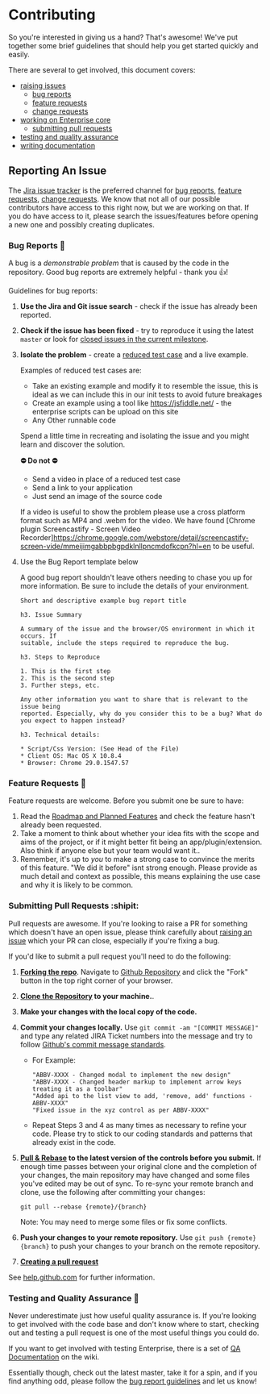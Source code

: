 # Contributing

So you're interested in giving us a hand? That's awesome! We've put together some brief guidelines that should help you get started quickly and easily.

There are several to get involved, this document covers:

* [raising issues](#raising-issues)
    * [bug reports](#bugs)
    * [feature requests](#features)
    * [change requests](#changes)
* [working on Enterprise core](#core)
    * [submitting pull requests](#pull-requests)
* [testing and quality assurance](#testing)
* [writing documentation](#documentation)

## Reporting An Issue

The [Jira issue tracker](http://jira.infor.com/browse/SOHO) is the preferred channel for [bug reports](#bugs), [feature requests](#features), [change requests](#changes). We know that not all of our possible contributors have access to this right now, but we are working on that. If you do have access to it, please search the issues/features before opening a new one and possibly creating duplicates.

### Bug Reports 🐞

A bug is a _demonstrable problem_ that is caused by the code in the repository. Good bug reports are extremely helpful - thank you :+1:!

Guidelines for bug reports:

1. **Use the Jira and Git issue search** - check if the issue has already been
   reported.

2. **Check if the issue has been fixed** - try to reproduce it using the latest `master` or look for [closed issues in the current milestone](http://jira.infor.com/secure/IssueNavigator.jspa?reset=true&jqlQuery=project+%3D+SOHO+AND+status+%3D+Resolved+ORDER+BY+priority+DESC&mode=hide).

3. **Isolate the problem** - create a [reduced test case](http://css-tricks.com/6263-reduced-test-cases/) and a live example.

    Examples of reduced test cases are:

    - Take an existing example and modify it to resemble the issue, this is ideal as we can include this in our init tests to avoid future breakages
    - Create an example using a tool like https://jsfiddle.net/ - the enterprise scripts can be upload on this site
    - Any Other runnable code

    Spend a little time in recreating and isolating the issue and you might learn and discover the solution.

    **:no_entry: Do not :no_entry:**
    - Send a video in place of a reduced test case
    - Send a link to your application
    - Just send an image of the source code

    If a video is useful to show the problem please use a cross platform format such as MP4 and .webm for the video. We have found [Chrome plugin Screencastify - Screen Video Recorder]https://chrome.google.com/webstore/detail/screencastify-screen-vide/mmeijimgabbpbgpdklnllpncmdofkcpn?hl=en to be useful.

4. Use the Bug Report template below

    A good bug report shouldn't leave others needing to chase you up for more information. Be sure to include the details of your environment.

    ```
    Short and descriptive example bug report title

    h3. Issue Summary

    A summary of the issue and the browser/OS environment in which it occurs. If
    suitable, include the steps required to reproduce the bug.

    h3. Steps to Reproduce

    1. This is the first step
    2. This is the second step
    3. Further steps, etc.

    Any other information you want to share that is relevant to the issue being
    reported. Especially, why do you consider this to be a bug? What do you expect to happen instead?

    h3. Technical details:

    * Script/Css Version: (See Head of the File)
    * Client OS: Mac OS X 10.8.4
    * Browser: Chrome 29.0.1547.57
    ```

### Feature Requests :popcorn:

Feature requests are welcome. Before you submit one be sure to have:

1. Read the [Roadmap and Planned Features](http://jira.infor.com/browse/HFC#selectedTab=com.atlassian.jira.plugin.system.project%3Aroadmap-panel) and check the feature hasn't already been requested.
2. Take a moment to think about whether your idea fits with the scope and aims of the project, or if it might better fit being an app/plugin/extension. Also think if anyone else but your team would want it..
3. Remember, it's up to *you* to make a strong case to convince the merits of this feature. "We did it before" isnt strong enough. Please provide as much detail and context as possible, this means explaining the use case and why it is likely to be common.


### Submitting Pull Requests :shipit:

Pull requests are awesome. If you're looking to raise a PR for something which doesn't have an open issue, please think carefully about [raising an issue](#raising-issues) which your PR can close, especially if you're fixing a bug.

If you'd like to submit a pull request you'll need to do the following:

1. **[Forking the repo](https://help.github.com/articles/fork-a-repo/)**. Navigate to [Github Repository](https://github.com/infor-design/enterprise) and click the "Fork" button in the top right corner of your browser.

2. **[Clone the Repository](https://help.github.com/articles/cloning-a-repository/) to your machine.**.
3. **Make your changes with the local copy of the code.**

4. **Commit your changes locally.**  Use `git commit -am "[COMMIT MESSAGE]"` and type any related JIRA Ticket numbers into the message and try to follow [Github's commit message standards](https://github.com/erlang/otp/wiki/Writing-good-commit-messagesMore).
    - For Example:
        ```
        "ABBV-XXXX - Changed modal to implement the new design"
        "ABBV-XXXX - Changed header markup to implement arrow keys treating it as a toolbar"
        "Added api to the list view to add, 'remove, add' functions - ABBV-XXXX"
        "Fixed issue in the xyz control as per ABBV-XXXX"
        ```

    - Repeat Steps 3 and 4 as many times as necessary to refine your code. Please try to stick to our coding standards and patterns that already exist in the code.

6. **[Pull & Rebase](https://help.github.com/articles/about-pull-request-merges/#rebase-and-merge-your-pull-request-commits) to the latest version of the controls before you submit.**  If enough time passes between your original clone and the completion of your changes, the main repository may have changed and some files you've edited may be out of sync. To re-sync your remote branch and clone, use the following after committing your changes:
    ```
    git pull --rebase {remote}/{branch}
    ```

    Note: You may need to merge some files or fix some conflicts.

6. **Push your changes to your remote repository.**  Use `git push {remote} {branch}` to push your changes to your branch on the remote repository.

7. **[Creating a pull request](https://help.github.com/articles/creating-a-pull-request/)**

See [help.github.com](https://help.github.com/) for further information.

### Testing and Quality Assurance :mag_right:

Never underestimate just how useful quality assurance is. If you're looking to get involved with the code base and don't know where to start, checking out and testing a pull request is one of the most useful things you could do.

If you want to get involved with testing Enterprise, there is a set of [QA Documentation](#qa-documentation) on the wiki.

Essentially though, check out the latest master, take it for a spin, and if you find anything odd, please follow the [bug report guidelines](#bug-reports) and let us know!
